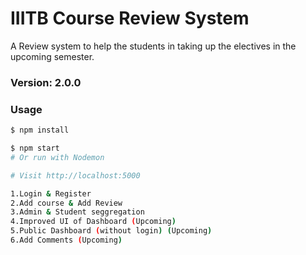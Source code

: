 # IIITB Course Review System

A Review system to help the students in taking up the electives in the upcoming semester. 

### Version: 2.0.0

### Usage

```sh
$ npm install
```

```sh
$ npm start
# Or run with Nodemon

# Visit http://localhost:5000

1.Login & Register 
2.Add course & Add Review
3.Admin & Student seggregation 
4.Improved UI of Dashboard (Upcoming)
5.Public Dashboard (without login) (Upcoming)
6.Add Comments (Upcoming)


```
